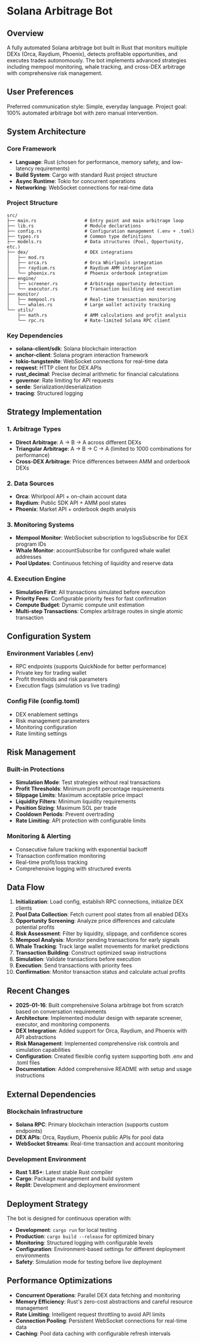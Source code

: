 # Solana Arbitrage Bot

## Overview

A fully automated Solana arbitrage bot built in Rust that monitors multiple DEXs (Orca, Raydium, Phoenix), detects profitable opportunities, and executes trades autonomously. The bot implements advanced strategies including mempool monitoring, whale tracking, and cross-DEX arbitrage with comprehensive risk management.

## User Preferences

Preferred communication style: Simple, everyday language.
Project goal: 100% automated arbitrage bot with zero manual intervention.

## System Architecture

### Core Framework
- **Language**: Rust (chosen for performance, memory safety, and low-latency requirements)
- **Build System**: Cargo with standard Rust project structure
- **Async Runtime**: Tokio for concurrent operations
- **Networking**: WebSocket connections for real-time data

### Project Structure
```
src/
├── main.rs                  # Entry point and main arbitrage loop
├── lib.rs                   # Module declarations
├── config.rs                # Configuration management (.env + .toml)
├── types.rs                 # Common type definitions
├── models.rs                # Data structures (Pool, Opportunity, etc.)
├── dex/                     # DEX integrations
│   ├── mod.rs
│   ├── orca.rs              # Orca Whirlpools integration
│   ├── raydium.rs           # Raydium AMM integration
│   └── phoenix.rs           # Phoenix orderbook integration
├── engine/
│   ├── screener.rs          # Arbitrage opportunity detection
│   └── executor.rs          # Transaction building and execution
├── monitor/
│   ├── mempool.rs           # Real-time transaction monitoring
│   └── whales.rs            # Large wallet activity tracking
└── utils/
    ├── math.rs              # AMM calculations and profit analysis
    └── rpc.rs               # Rate-limited Solana RPC client
```

### Key Dependencies
- **solana-client/sdk**: Solana blockchain interaction
- **anchor-client**: Solana program interaction framework
- **tokio-tungstenite**: WebSocket connections for real-time data
- **reqwest**: HTTP client for DEX APIs
- **rust_decimal**: Precise decimal arithmetic for financial calculations
- **governor**: Rate limiting for API requests
- **serde**: Serialization/deserialization
- **tracing**: Structured logging

## Strategy Implementation

### 1. Arbitrage Types
- **Direct Arbitrage**: A → B → A across different DEXs
- **Triangular Arbitrage**: A → B → C → A (limited to 1000 combinations for performance)
- **Cross-DEX Arbitrage**: Price differences between AMM and orderbook DEXs

### 2. Data Sources
- **Orca**: Whirlpool API + on-chain account data
- **Raydium**: Public SDK API + AMM pool states
- **Phoenix**: Market API + orderbook depth analysis

### 3. Monitoring Systems
- **Mempool Monitor**: WebSocket subscription to logsSubscribe for DEX program IDs
- **Whale Monitor**: accountSubscribe for configured whale wallet addresses
- **Pool Updates**: Continuous fetching of liquidity and reserve data

### 4. Execution Engine
- **Simulation First**: All transactions simulated before execution
- **Priority Fees**: Configurable priority fees for fast confirmation
- **Compute Budget**: Dynamic compute unit estimation
- **Multi-step Transactions**: Complex arbitrage routes in single atomic transaction

## Configuration System

### Environment Variables (.env)
- RPC endpoints (supports QuickNode for better performance)
- Private key for trading wallet
- Profit thresholds and risk parameters
- Execution flags (simulation vs live trading)

### Config File (config.toml)
- DEX enablement settings
- Risk management parameters
- Monitoring configuration
- Rate limiting settings

## Risk Management

### Built-in Protections
- **Simulation Mode**: Test strategies without real transactions
- **Profit Thresholds**: Minimum profit percentage requirements
- **Slippage Limits**: Maximum acceptable price impact
- **Liquidity Filters**: Minimum liquidity requirements
- **Position Sizing**: Maximum SOL per trade
- **Cooldown Periods**: Prevent overtrading
- **Rate Limiting**: API protection with configurable limits

### Monitoring & Alerting
- Consecutive failure tracking with exponential backoff
- Transaction confirmation monitoring
- Real-time profit/loss tracking
- Comprehensive logging with structured events

## Data Flow

1. **Initialization**: Load config, establish RPC connections, initialize DEX clients
2. **Pool Data Collection**: Fetch current pool states from all enabled DEXs
3. **Opportunity Screening**: Analyze price differences and calculate potential profits
4. **Risk Assessment**: Filter by liquidity, slippage, and confidence scores
5. **Mempool Analysis**: Monitor pending transactions for early signals
6. **Whale Tracking**: Track large wallet movements for market predictions
7. **Transaction Building**: Construct optimized swap instructions
8. **Simulation**: Validate transactions before execution
9. **Execution**: Send transactions with priority fees
10. **Confirmation**: Monitor transaction status and calculate actual profits

## Recent Changes

- **2025-01-16**: Built comprehensive Solana arbitrage bot from scratch based on conversation requirements
- **Architecture**: Implemented modular design with separate screener, executor, and monitoring components
- **DEX Integration**: Added support for Orca, Raydium, and Phoenix with API abstractions
- **Risk Management**: Implemented comprehensive risk controls and simulation capabilities
- **Configuration**: Created flexible config system supporting both .env and .toml files
- **Documentation**: Added comprehensive README with setup and usage instructions

## External Dependencies

### Blockchain Infrastructure
- **Solana RPC**: Primary blockchain interaction (supports custom endpoints)
- **DEX APIs**: Orca, Raydium, Phoenix public APIs for pool data
- **WebSocket Streams**: Real-time transaction and account monitoring

### Development Environment
- **Rust 1.85+**: Latest stable Rust compiler
- **Cargo**: Package management and build system
- **Replit**: Development and deployment environment

## Deployment Strategy

The bot is designed for continuous operation with:
- **Development**: `cargo run` for local testing
- **Production**: `cargo build --release` for optimized binary
- **Monitoring**: Structured logging with configurable levels
- **Configuration**: Environment-based settings for different deployment environments
- **Safety**: Simulation mode for testing before live deployment

## Performance Optimizations

- **Concurrent Operations**: Parallel DEX data fetching and monitoring
- **Memory Efficiency**: Rust's zero-cost abstractions and careful resource management
- **Rate Limiting**: Intelligent request throttling to avoid API limits
- **Connection Pooling**: Persistent WebSocket connections for real-time data
- **Caching**: Pool data caching with configurable refresh intervals